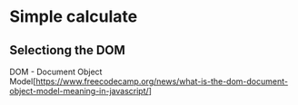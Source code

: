 # Simple calculate

## Selectiong the DOM

DOM - Document Object
Model[https://www.freecodecamp.org/news/what-is-the-dom-document-object-model-meaning-in-javascript/]
